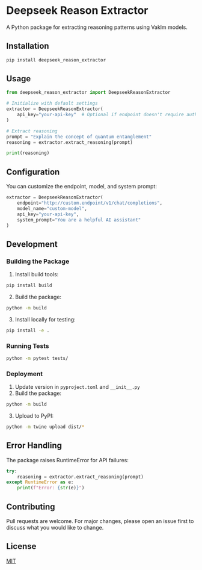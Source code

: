 # Deepseek Reason Extractor

A Python package for extracting reasoning patterns using Vaklm models.

## Installation

```bash
pip install deepseek_reason_extractor
```

## Usage

```python
from deepseek_reason_extractor import DeepseekReasonExtractor

# Initialize with default settings
extractor = DeepseekReasonExtractor(
    api_key="your-api-key"  # Optional if endpoint doesn't require auth
)

# Extract reasoning
prompt = "Explain the concept of quantum entanglement"
reasoning = extractor.extract_reasoning(prompt)

print(reasoning)
```

## Configuration

You can customize the endpoint, model, and system prompt:

```python
extractor = DeepseekReasonExtractor(
    endpoint="http://custom.endpoint/v1/chat/completions",
    model_name="custom-model",
    api_key="your-api-key",
    system_prompt="You are a helpful AI assistant"
)
```

## Development

### Building the Package

1. Install build tools:
```bash
pip install build
```

2. Build the package:
```bash
python -m build
```

3. Install locally for testing:
```bash
pip install -e .
```

### Running Tests

```bash
python -m pytest tests/
```

### Deployment

1. Update version in `pyproject.toml` and `__init__.py`
2. Build the package:
```bash
python -m build
```
3. Upload to PyPI:
```bash
python -m twine upload dist/*
```

## Error Handling

The package raises RuntimeError for API failures:

```python
try:
    reasoning = extractor.extract_reasoning(prompt)
except RuntimeError as e:
    print(f"Error: {str(e)}")
```

## Contributing

Pull requests are welcome. For major changes, please open an issue first to discuss what you would like to change.

## License

[MIT](https://choosealicense.com/licenses/mit/)
